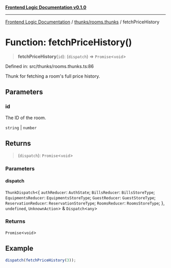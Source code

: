 [**Frontend Logic Documentation v0.1.0**](../../../README.md)

***

[Frontend Logic Documentation](../../../modules.md) / [thunks/rooms.thunks](../README.md) / fetchPriceHistory

# Function: fetchPriceHistory()

> **fetchPriceHistory**(`id`): (`dispatch`) => `Promise`\<`void`\>

Defined in: src/thunks/rooms.thunks.ts:86

Thunk for fetching a room's full price history.

## Parameters

### id

The ID of the room.

`string` | `number`

## Returns

> (`dispatch`): `Promise`\<`void`\>

### Parameters

#### dispatch

`ThunkDispatch`\<\{ `authReducer`: `AuthState`; `BillsReducer`: `BillsStoreType`; `EquipmentsReducer`: `EquipmentsStoreType`; `GuestReducer`: `GuestStoreType`; `ReservationReducer`: `ReservationStoreType`; `RoomsReducer`: `RoomsStoreType`; \}, `undefined`, `UnknownAction`\> & `Dispatch`\<`any`\>

### Returns

`Promise`\<`void`\>

## Example

```ts
dispatch(fetchPriceHistory(3));
```
